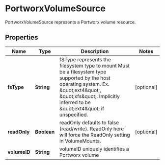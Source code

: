 

# PortworxVolumeSource

PortworxVolumeSource represents a Portworx volume resource.

## Properties

Name | Type | Description | Notes
------------ | ------------- | ------------- | -------------
**fsType** | **String** | fSType represents the filesystem type to mount Must be a filesystem type supported by the host operating system. Ex. \&quot;ext4\&quot;, \&quot;xfs\&quot;. Implicitly inferred to be \&quot;ext4\&quot; if unspecified. |  [optional]
**readOnly** | **Boolean** | readOnly defaults to false (read/write). ReadOnly here will force the ReadOnly setting in VolumeMounts. |  [optional]
**volumeID** | **String** | volumeID uniquely identifies a Portworx volume | 



